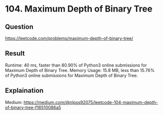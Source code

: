 # 104. Maximum Depth of Binary Tree
## Question
https://leetcode.com/problems/maximum-depth-of-binary-tree/
## Result
Runtime: 40 ms, faster than 80.90% of Python3 online submissions for Maximum Depth of Binary Tree.
Memory Usage: 15.8 MB, less than 15.76% of Python3 online submissions for Maximum Depth of Binary Tree.

## Explaination
Medium: https://medium.com/@nlpss92075/leetcode-104-maximum-depth-of-binary-tree-f16510086a5
